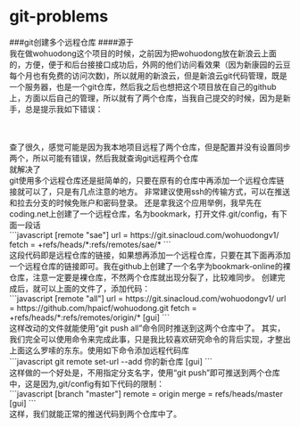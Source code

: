 # git-problems
###git创建多个远程仓库
####源于
<br>我在做wohuodong这个项目的时候，之前因为把wohuodong放在新浪云上面的，方便，便于和后台接接口成功后，外网的他们访问看效果（因为新康园的云豆每个月也有免费的访问次数)，所以就用的新浪云，但是新浪云git代码管理，既是一个服务器，也是一个git仓库，然后我之后也想把这个项目放在自己的github上，方面以后自己的管理，所以就有了两个仓库，当我自己提交的时候，因为是新手，总是提示我如下错误：

<br>
<br>查了很久，感觉可能是因为我本地项目远程了两个仓库，但是配置并没有设置同步两个，所以可能有错误，然后我就查询git远程两个仓库
<br>就解决了
<br>git使用多个远程仓库还是挺简单的，只要在原有的仓库中再添加一个远程仓库链接就可以了，只是有几点注意的地方。 非常建议使用ssh的传输方式，可以在推送和拉去分支的时候免账户和密码登录。 还是拿我这个应用举例，我早先在coding.net上创建了一个远程仓库，名为bookmark，打开文件.git/config，有下面一段话
<br>
```javascript
  [remote "sae"]
	url = https://git.sinacloud.com/wohuodongv1/
	fetch = +refs/heads/*:refs/remotes/sae/*
```
<br>这段代码即是远程仓库的链接，如果想再添加一个远程仓库，只要在其下面再添加一个远程仓库的链接即可。我在github上创建了一个名字为bookmark-online的裸仓库，注意一定要是裸仓库，不然两个仓库就出现分裂了，比较难同步。 创建完成后，就可以上面的文件了，添加代码：
<br>
```javascript
 [remote "all"]
	url = https://git.sinacloud.com/wohuodongv1/
	url = https://github.com/hpaicf/wohuodong.git
	fetch = +refs/heads/*:refs/remotes/origin/*
[gui]
```
<br>这样改动的文件就能使用“git push all”命令同时推送到这两个仓库中了。 其实，我们完全可以使用命令来完成此事，只是我比较喜欢研究命令的背后实现，才整出上面这么罗嗦的东东。使用如下命令添加远程代码库
<br>
```javascript
 git remote set-url --add 你的新仓库
[gui]
```
<br>这样做的一个好处是，不用指定分支名字，使用“git push”即可推送到两个仓库中，这是因为,git/config有如下代码的限制：
<br>
```javascript
 [branch "master"]
remote = origin
merge = refs/heads/master
[gui]
```
<br>这样，我们就能正常的推送代码到两个仓库中了。
